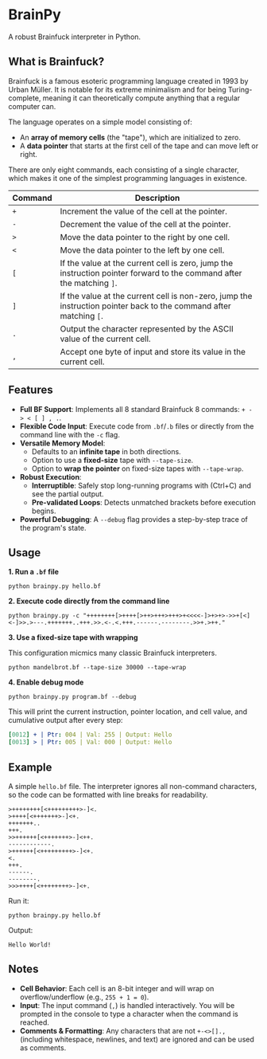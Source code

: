 # BrainPy

A robust Brainfuck interpreter in Python.

## What is Brainfuck?

Brainfuck is a famous esoteric programming language created in 1993 by Urban Müller. It is notable for its extreme minimalism and for being Turing-complete, meaning it can theoretically compute anything that a regular computer can.

The language operates on a simple model consisting of:
- An **array of memory cells** (the "tape"), which are initialized to zero.
- A **data pointer** that starts at the first cell of the tape and can move left or right.

There are only eight commands, each consisting of a single character, which makes it one of the simplest programming languages in existence.


| Command | Description                                                                                                           |
| ------- | --------------------------------------------------------------------------------------------------------------------- |
| `+`     | Increment the value of the cell at the pointer.                                                                       |
| `-`     | Decrement the value of the cell at the pointer.                                                                       |
| `>`     | Move the data pointer to the right by one cell.                                                                       |
| `<`     | Move the data pointer to the left by one cell.                                                                        |
| `[`     | If the value at the current cell is zero, jump the instruction pointer forward to the command after the matching `]`. |
| `]`     | If the value at the current cell is non-zero, jump the instruction pointer back to the command after matching `[`.    | 
| `.`     | Output the character represented by the ASCII value of the current cell.                                              |
| `,`     | Accept one byte of input and store its value in the current cell.                                                     |

## Features

- **Full BF Support**: Implements all 8 standard Brainfuck 8 commands: `+ - > < [ ] , .`.
- **Flexible Code Input**: Execute code from `.bf`/`.b` files or directly from the command line with the `-c` flag.
- **Versatile Memory Model**:
    - Defaults to an **infinite tape** in both directions.
    - Option to use a **fixed-size** tape with `--tape-size`.
    - Option to **wrap the pointer** on fixed-size tapes with `--tape-wrap`.
- **Robust Execution**:
    - **Interruptible**: Safely stop long-running programs with (Ctrl+C) and see the partial output.
    - **Pre-validated Loops**: Detects unmatched brackets before execution begins.
- **Powerful Debugging**: A `--debug` flag provides a step-by-step trace of the program's state.

## Usage

**1. Run a `.bf` file**

```command
python brainpy.py hello.bf
```

**2. Execute code directly from the command line**
```command
python brainpy.py -c "++++++++[>++++[>++>+++>+++>+<<<<-]>+>+>->>+[<]<-]>>.>---.+++++++..+++.>>.<-.<.+++.------.--------.>>+.>++."
```

**3. Use a fixed-size tape with wrapping**

This configuration micmics many classic Brainfuck interpreters.
```command
python mandelbrot.bf --tape-size 30000 --tape-wrap
```

**4. Enable debug mode**

```command
python brainpy.py program.bf --debug
```

This will print the current instruction, pointer location, and cell value, and cumulative output after every step:
```yaml
[0012] + | Ptr: 004 | Val: 255 | Output: Hello
[0013] > | Ptr: 005 | Val: 000 | Output: Hello
```

## Example

A simple `hello.bf` file. The interpreter ignores all non-command characters, so the code can be formatted with line breaks for readability.
```brainfuck
>++++++++[<+++++++++>-]<.
>++++[<+++++++>-]<+.
+++++++..
+++.
>>++++++[<+++++++>-]<++.
------------.
>++++++[<+++++++++>-]<+.
<.
+++.
------.
--------.
>>>++++[<++++++++>-]<+.
```

Run it:
```command
python brainpy.py hello.bf
```

Output:
```
Hello World!
```

## Notes

- **Cell Behavior**: Each cell is an 8-bit integer and will wrap on overflow/underflow (e.g., `255 + 1 = 0`).
- **Input**: The input command (`,`) is handled interactively. You will be prompted in the console to type a character when the command is reached.
- **Comments & Formatting**: Any characters that are not `+-<>[].,` (including whitespace, newlines, and text) are ignored and can be used as comments.